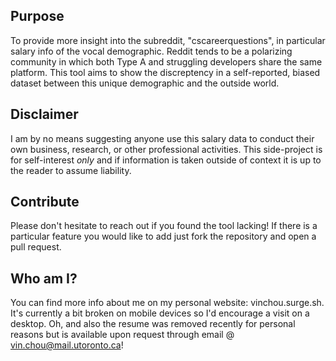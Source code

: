 ## Purpose ##

To provide more insight into the subreddit, "cscareerquestions", in particular salary info of the vocal demographic.
Reddit tends to be a polarizing community in which both Type A and struggling developers share the same platform.
This tool aims to show the discreptency in a self-reported, biased dataset between this unique demographic and the
outside world. 

## Disclaimer ## 

I am by no means suggesting anyone use this salary data to conduct their own business, research, or other professional
activities. This side-project is for self-interest _only_ and if information is taken outside of context it is up to
the reader to assume liability. 

## Contribute ##

Please don't hesitate to reach out if you found the tool lacking! If there is a particular feature you would like to add
just fork the repository and open a pull request.

## Who am I? ##

You can find more info about me on my personal website: vinchou.surge.sh. It's currently a bit broken on mobile devices
so I'd encourage a visit on a desktop. Oh, and also the resume was removed recently for personal reasons but is available
upon request through email @ vin.chou@mail.utoronto.ca!